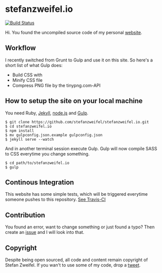 # stefanzweifel.io

[![Build Status](https://travis-ci.org/stefanzweifel/stefanzweifel.io.svg?branch=master)](https://travis-ci.org/stefanzweifel/stefanzweifel.io)

Hi. You found the uncompiled source code of my personal [website](https://stefanzweifel.io).

## Workflow

I recently switched from Grunt to Gulp and use it on this site. So here's a short list of what Gulp does:

- Build CSS with
- Minify CSS file
- Compress PNG file by the tinypng.com-API

## How to setup the site on your local machine

You need Ruby, [Jekyll](http://jekyllrb.com), [node.js](http://nodejs.org) and [Gulp](http://gulpjs.com).

```
$ git clone https://github.com/stefanzweifel/stefanzweifel.io.git
$ cd stefanzweifel.io
$ npm install
$ mv gulpconfig.json.example gulpconfig.json
$ jekyll serve --watch
```

And in another terminal session execute Gulp. Gulp will now compile SASS to CSS everytime you change something.

```
$ cd path/to/stefanzweifel.io
$ gulp
```

## Continous Integration
This website has some simple tests, which will be triggered everytime someone pushes to this repository. [See Travis-CI](https://travis-ci.org/stefanzweifel/stefanzweifel.io/)

## Contribution

You found an error, want to change something or just found a typo? Then create an [issue](http://github.com/stefanzweifel/stefanzweifel.io/issues/new) and I will look into that.


## Copyright

Despite being open sourced, all code and content remain copyright of Stefan Zweifel. If you wan't to use some of my code, drop a [tweet](http://twitter.com/_stefanzweifel).